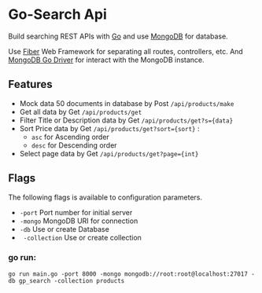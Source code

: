 # Go-Search Api

Build searching REST APIs with [Go](https://golang.org/) and use [MongoDB](https://www.mongodb.com/) for database.

Use [Fiber](https://github.com/gofiber/fiber) Web Framework for separating all routes, controllers, etc. And [MongoDB Go Driver](https://github.com/mongodb/mongo-go-driver) for interact with the MongoDB instance.

## Features

- Mock data 50 documents in database by Post `/api/products/make`
- Get all data by Get `/api/products/get`
- Filter Title or Description data by Get `/api/products/get?s={data}`
- Sort Price data by Get `/api/products/get?sort={sort}` :
  - `asc` for Ascending order
  - `desc` for Descending order
- Select page data by Get `/api/products/get?page={int}`

## Flags

The following flags is available to configuration parameters.

- `-port` Port number for initial server
- `-mongo` MongoDB URI for connection
- `-db` Use or create Database
- ` -collection` Use or create collection

### go run:

```
go run main.go -port 8000 -mongo mongodb://root:root@localhost:27017 -db gp_search -collection products
```
